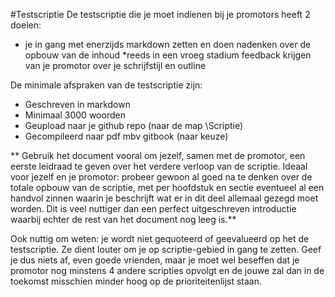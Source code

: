 #Testscriptie
De testscriptie die je moet indienen bij je promotors heeft 2 doelen:
* je in gang met enerzijds markdown zetten en doen nadenken over de opbouw van de inhoud
*reeds in een vroeg stadium feedback krijgen van je promotor over je schrijfstijl en outline

De minimale afspraken van de testscriptie zijn:
* Geschreven in markdown 
* Minimaal 3000 woorden
* Geupload naar je github repo (naar de map \Scriptie)
* Gecompileerd naar pdf mbv gitbook (naar keuze)

 ** Gebruik het document vooral om jezelf, samen met de promotor, een eerste leidraad te geven over het verdere verloop van de scriptie. Ideaal voor jezelf en je promotor: probeer gewoon al goed na te denken over de totale opbouw van de scriptie, met per hoofdstuk en sectie eventueel al een handvol zinnen waarin je beschrijft wat er in dit deel allemaal gezegd moet worden. Dit is veel nuttiger dan een perfect uitgeschreven introductie waarbij echter de rest van het document nog leeg is.**

Ook nuttig om weten: je wordt niet gequoteerd of geevalueerd op het de testscriptie. Ze dient louter om je op scriptie-gebied in gang te zetten. 
Geef je dus niets af, even goede vrienden, maar je moet wel beseffen dat je promotor nog minstens 4 andere scripties opvolgt en de jouwe zal dan in de toekomst misschien minder hoog op de prioriteitenlijst staan. 


